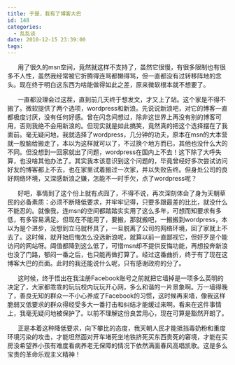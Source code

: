 ```yaml
---
title: 于是，我有了博客大巴
id: 148
categories:
  - 乱乱谈
date: 2010-12-15 23:39:00
tags:
---
```


&nbsp;&nbsp;&nbsp;&nbsp;&nbsp; 用了很久的msn空间，竟然就这样不支持了，虽然它很慢，有很多限制也有很多不人性，虽然我经常被它折腾得连骂都懒得骂，但一直都没有过转移阵地的念头。现在终于明白这东西为啥能做得如此之差，原来微软根本就不想要了。

&nbsp;&nbsp;&nbsp;&nbsp;&nbsp; 一直都没理会过这茬，直到前几天终于想发文，才又上了站。这个家是不得不搬了。微软提供了两个选项，wordpress和新浪。先说说新浪吧，对它的博客一直都极度讨厌，没有任何好感。曾在闪念间想过，除非这世界上再没有别的博客可用，否则我绝不会用新浪的。但现实就是如此搞笑，竟然真的把这个选择摆在了我面前。毫无疑问地，我就选择了wordpress，几分钟的功夫，原本在msn的大本营就一股脑给搬走了，本以为这样就可以了，不过换个地方而已，其他也没什么大的不同。但没想到一回家就出了问题，wordpress在国内上不去！这下除了大呼失算，也没啥其他办法了。其实我本该意识到这个问题的，毕竟曾经好多次尝试访问好友的博客都上不去，也在家里试着搬过一次家，并以失败告终。但身处公司的良好网络环境，又深感新浪之嫌，怎能不一时手欠，点了wordpress呢？

&nbsp;&nbsp;&nbsp;&nbsp;&nbsp; 好吧，事情到了这个份上就有点囧了，不得不说，再次深刻体会了身为天朝草民的必备素质：必须不断降低要求，并牢牢记得，只要多跟最差的比比，就没什么不能忍的。就像我，连msn的空间都踏踏实实用了这么多年，可想而知要求有多低，有多容易满足。但现在不能用了，要搬，那就搬吧，一搬搬到wordpress，本以为是个进步，没想到立马就杯具了，一旦脱离了公司的网络环境，回了家就上不去了。这时候，就开始后悔怎么没选新浪呢，就算以前一直鄙视它，但好歹是个能访问的网站呀。阈值都降到这么低了，可惜msn却不提供反悔功能，再想投奔新浪也没了门路，郁闷一番之后，也只能再做打算了。经过这番曲折，终于有了现在这博客大巴的页面。此时的我还能说什么呢，只有感谢政府的分了。

&nbsp;&nbsp;&nbsp;&nbsp;&nbsp; 这时候，终于悟出在我注册Facebook账号之前就把它墙掉是一项多么英明的决定了，大家都乖乖的玩玩校内玩玩开心网，多么和谐的一片景象啊。万一墙得晚了，善良无知的群众一不小心养成了Facebook的习惯，这时候再来墙，像我这样脆弱又低要求的群众得经受多大一番打击和纠结才能缓过来啊。看来在这件事情上，我毫无疑问地被保护了。以前不理解这份良苦用心，现在可算是豁然开朗了。

&nbsp;&nbsp;&nbsp;&nbsp;&nbsp; 正是本着这种降低要求，向下攀比的态度，我天朝人民才能抵挡毒奶粉和重度环境污染的攻击，才能坦然面对开车堵死坐地铁挤死买东西贵死的窘境，才能在买房没希望养小孩有难度看病养老无保障的情况下依然满面春风高唱凯歌。这是多么宝贵的革命乐观主义精神！